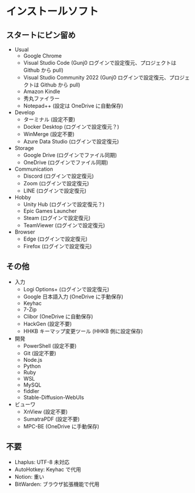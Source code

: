 # インストールソフト

## スタートにピン留め

- Usual
  - Google Chrome
  - Visual Studio Code (Gunj0 ログインで設定復元、プロジェクトは Github から pull)
  - Visual Studio Community 2022 (Gunj0 ログインで設定復元、プロジェクトは Github から pull)
  - Amazon Kindle
  - 秀丸ファイラー
  - Notepad++ (設定は OneDrive に自動保存)
- Develop
  - ターミナル (設定不要)
  - Docker Desktop (ログインで設定復元？)
  - WinMerge (設定不要)
  - Azure Data Studio (ログインで設定復元)
- Storage
  - Google Drive (ログインでファイル同期)
  - OneDrive (ログインでファイル同期)
- Communication
  - Discord (ログインで設定復元)
  - Zoom (ログインで設定復元)
  - LINE (ログインで設定復元)
- Hobby
  - Unity Hub (ログインで設定復元？)
  - Epic Games Launcher
  - Steam (ログインで設定復元)
  - TeamViewer (ログインで設定復元)
- Browser
  - Edge (ログインで設定復元)
  - Firefox (ログインで設定復元)

## その他

- 入力
  - Logi Options+ (ログインで設定復元)
  - Google 日本語入力 (OneDrive に手動保存)
  - Keyhac
  - 7-Zip
  - Clibor (OneDrive に自動保存)
  - HackGen (設定不要)
  - HHKB キーマップ変更ツール (HHKB 側に設定保存)
- 開発
  - PowerShell (設定不要)
  - Git (設定不要)
  - Node.js
  - Python
  - Ruby
  - WSL
  - MySQL
  - fiddler
  - Stable-Diffusion-WebUIs
- ビューワ
  - XnView (設定不要)
  - SumatraPDF (設定不要)
  - MPC-BE (OneDrive に手動保存)

## 不要

- Lhaplus: UTF-8 未対応
- AutoHotkey: Keyhac で代用
- Notion: 重い
- BitWarden: ブラウザ拡張機能で代用

